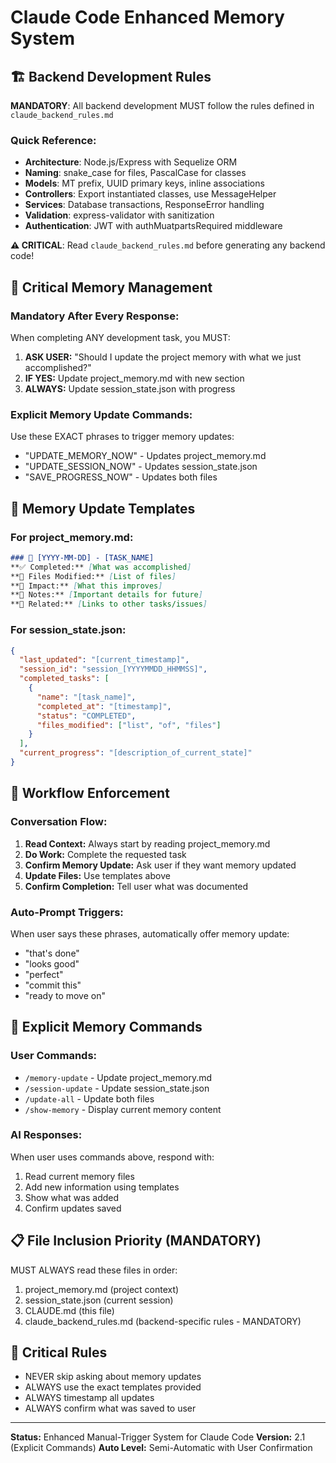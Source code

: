 # Claude Code Enhanced Memory System

## 🏗️ Backend Development Rules
**MANDATORY**: All backend development MUST follow the rules defined in `claude_backend_rules.md`

### Quick Reference:
- **Architecture**: Node.js/Express with Sequelize ORM
- **Naming**: snake_case for files, PascalCase for classes
- **Models**: MT prefix, UUID primary keys, inline associations
- **Controllers**: Export instantiated classes, use MessageHelper
- **Services**: Database transactions, ResponseError handling
- **Validation**: express-validator with sanitization
- **Authentication**: JWT with authMuatpartsRequired middleware

**⚠️ CRITICAL**: Read `claude_backend_rules.md` before generating any backend code!

## 🚨 Critical Memory Management

### **Mandatory After Every Response:**
When completing ANY development task, you MUST:

1. **ASK USER:** "Should I update the project memory with what we just accomplished?"
2. **IF YES:** Update project_memory.md with new section
3. **ALWAYS:** Update session_state.json with progress

### **Explicit Memory Update Commands:**
Use these EXACT phrases to trigger memory updates:

- "UPDATE_MEMORY_NOW" - Updates project_memory.md
- "UPDATE_SESSION_NOW" - Updates session_state.json  
- "SAVE_PROGRESS_NOW" - Updates both files

## 📝 Memory Update Templates

### **For project_memory.md:**
```markdown
### 📅 [YYYY-MM-DD] - [TASK_NAME]
**✅ Completed:** [What was accomplished]
**📁 Files Modified:** [List of files]
**🎯 Impact:** [What this improves]
**📝 Notes:** [Important details for future]
**🔗 Related:** [Links to other tasks/issues]
```

### **For session_state.json:**
```json
{
  "last_updated": "[current_timestamp]",
  "session_id": "session_[YYYYMMDD_HHMMSS]",
  "completed_tasks": [
    {
      "name": "[task_name]",
      "completed_at": "[timestamp]",
      "status": "COMPLETED",
      "files_modified": ["list", "of", "files"]
    }
  ],
  "current_progress": "[description_of_current_state]"
}
```

## 🔄 Workflow Enforcement

### **Conversation Flow:**
1. **Read Context:** Always start by reading project_memory.md
2. **Do Work:** Complete the requested task
3. **Confirm Memory Update:** Ask user if they want memory updated
4. **Update Files:** Use templates above
5. **Confirm Completion:** Tell user what was documented

### **Auto-Prompt Triggers:**
When user says these phrases, automatically offer memory update:
- "that's done"
- "looks good" 
- "perfect"
- "commit this"
- "ready to move on"

## 🎯 Explicit Memory Commands

### **User Commands:**
- `/memory-update` - Update project_memory.md
- `/session-update` - Update session_state.json
- `/update-all` - Update both files
- `/show-memory` - Display current memory content

### **AI Responses:**
When user uses commands above, respond with:
1. Read current memory files
2. Add new information using templates
3. Show what was added
4. Confirm updates saved

## 📋 File Inclusion Priority (MANDATORY)
MUST ALWAYS read these files in order:
1. project_memory.md (project context)
2. session_state.json (current session)
3. CLAUDE.md (this file)
4. claude_backend_rules.md (backend-specific rules - MANDATORY)

## 🚨 Critical Rules
- NEVER skip asking about memory updates
- ALWAYS use the exact templates provided
- ALWAYS timestamp all updates
- ALWAYS confirm what was saved to user

---

**Status:** Enhanced Manual-Trigger System for Claude Code
**Version:** 2.1 (Explicit Commands)
**Auto Level:** Semi-Automatic with User Confirmation